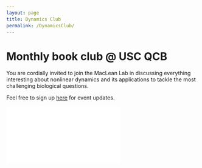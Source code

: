 ```yaml
---
layout: page
title: Dynamics Club
permalink: /DynamicsClub/
---
```


# Monthly book club @ USC QCB

You are cordially invited to join the MacLean Lab in discussing everything interesting about nonlinear dynamics and its applications to tackle the most challenging biological questions. 

Feel free to sign up [here](https://forms.gle/zvwmxyHC8XhYZZx77) for event updates.

![DynamicsClub](/images/DynamicsClub.pdf)